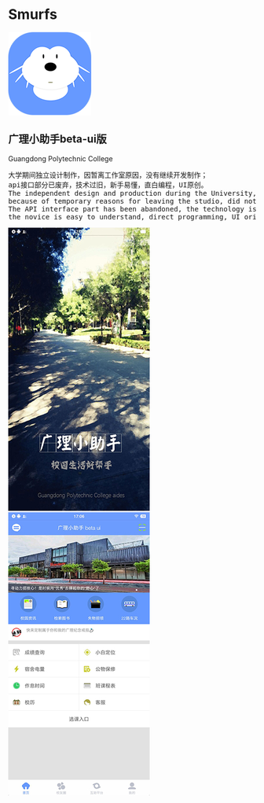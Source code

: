 # Smurfs
![Image text](https://raw.githubusercontent.com/Deepblue1996/Smurfs/master/img/ic_launcher.png)
## 广理小助手beta-ui版
Guangdong Polytechnic College

<pre>
大学期间独立设计制作，因暂离工作室原因，没有继续开发制作；
api接口部分已废弃，技术过旧，新手易懂，直白编程，UI原创。
The independent design and production during the University, 
because of temporary reasons for leaving the studio, did not continue to develop and produce;
The API interface part has been abandoned, the technology is too old, 
the novice is easy to understand, direct programming, UI original.
</pre>
![Image text](https://raw.githubusercontent.com/Deepblue1996/Smurfs/master/img/20180203171208.jpg)  ![Image text](https://raw.githubusercontent.com/Deepblue1996/Smurfs/master/img/20180203171204.jpg)
